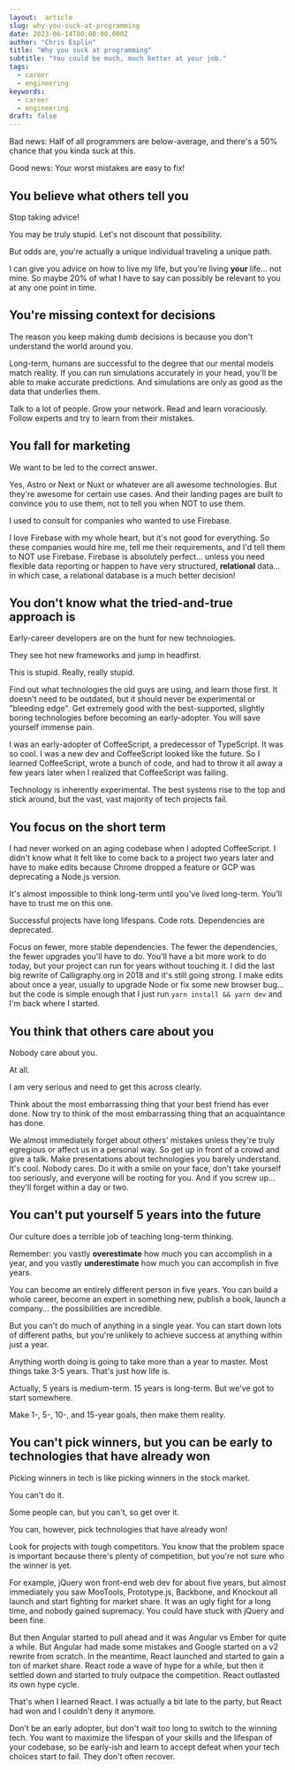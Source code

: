 ```yaml
---
layout:  article
slug: why-you-suck-at-programming
date: 2023-06-14T00:00:00.000Z
author: "Chris Esplin"
title: "Why you suck at programming"
subtitle: "You could be much, much better at your job."
tags:
  - career
  - engineering
keywords:
  - career
  - engineering
draft: false
---
```


Bad news: Half of all programmers are below-average, and there's a 50% chance that you kinda suck at this.

Good news: Your worst mistakes are easy to fix!

## You believe what others tell you

Stop taking advice!

You may be truly stupid. Let's not discount that possibility.

But odds are, you're actually a unique individual traveling a unique path.

I can give you advice on how to live my life, but you're living **your** life... not mine. So maybe 20% of what I have to say can possibly be relevant to you at any one point in time.

## You're missing context for decisions

The reason you keep making dumb decisions is because you don't understand the world around you.

Long-term, humans are successful to the degree that our mental models match reality. If you can run simulations accurately in your head, you'll be able to make accurate predictions. And simulations are only as good as the data that underlies them.

Talk to a lot of people. Grow your network. Read and learn voraciously. Follow experts and try to learn from their mistakes.

## You fall for marketing

We want to be led to the correct answer. 

Yes, Astro or Next or Nuxt or whatever are all awesome technologies. But they're awesome for certain use cases. And their landing pages are built to convince you to use them, not to tell you when NOT to use them.

I used to consult for companies who wanted to use Firebase.

I love Firebase with my whole heart, but it's not good for everything. So these companies would hire me, tell me their requirements, and I'd tell them to NOT use Firebase. Firebase is absolutely perfect... unless you need flexible data reporting or happen to have very structured, **relational** data... in which case, a relational database is a much better decision!

## You don't know what the tried-and-true approach is

Early-career developers are on the hunt for new technologies.

They see hot new frameworks and jump in headfirst.

This is stupid. Really, really stupid.

Find out what technologies the old guys are using, and learn those first. It doesn't need to be outdated, but it should never be experimental or "bleeding edge". Get extremely good with the best-supported, slightly boring technologies before becoming an early-adopter. You will save yourself immense pain.

I was an early-adopter of CoffeeScript, a predecessor of TypeScript. It was so cool. I was a new dev and CoffeeScript looked like the future. So I learned CoffeeScript, wrote a bunch of code, and had to throw it all away a few years later when I realized that CoffeeScript was failing. 

Technology is inherently experimental. The best systems rise to the top and stick around, but the vast, vast majority of tech projects fail.

## You focus on the short term

I had never worked on an aging codebase when I adopted CoffeeScript. I didn't know what it felt like to come back to a project two years later and have to make edits because Chrome dropped a feature or GCP was deprecating a Node.js version.

It's almost impossible to think long-term until you've lived long-term. You'll have to trust me on this one.

Successful projects have long lifespans. Code rots. Dependencies are deprecated. 

Focus on fewer, more stable dependencies. The fewer the dependencies, the fewer upgrades you'll have to do. You'll have a bit more work to do today, but your project can run for years without touching it. I did the last big rewrite of Calligraphy.org in 2018 and it's still going strong. I make edits about once a year, usually to upgrade Node or fix some new browser bug... but the code is simple enough that I just run `yarn install && yarn dev` and I'm back where I started.

## You think that others care about you

Nobody care about you.

At all.

I am very serious and need to get this across clearly.

Think about the most embarrassing thing that your best friend has ever done. Now try to think of the most embarrassing thing that an acquaintance has done. 

We almost immediately forget about others' mistakes unless they're truly egregious or affect us in a personal way. So get up in front of a crowd and give a talk. Make presentations about technologies you barely understand. It's cool. Nobody cares. Do it with a smile on your face, don't take yourself too seriously, and everyone will be rooting for you. And if you screw up... they'll forget within a day or two.

## You can't put yourself 5 years into the future

Our culture does a terrible job of teaching long-term thinking.

Remember: you vastly **overestimate** how much you can accomplish in a year, and you vastly **underestimate** how much you can accomplish in five years.

You can become an entirely different person in five years. You can build a whole career, become an expert in something new, publish a book, launch a company... the possibilities are incredible.

But you can't do much of anything in a single year. You can start down lots of different paths, but you're unlikely to achieve success at anything within just a year.

Anything worth doing is going to take more than a year to master. Most things take 3-5 years. That's just how life is.

Actually, 5 years is medium-term. 15 years is long-term. But we've got to start somewhere.

Make 1-, 5-, 10-, and 15-year goals, then make them reality.

## You can't pick winners, but you can be early to technologies that have already won

Picking winners in tech is like picking winners in the stock market. 

You can't do it.

Some people can, but you can't, so get over it.

You can, however, pick technologies that have already won!

Look for projects with tough competitors. You know that the problem space is important because there's plenty of competition, but you're not sure who the winner is yet. 

For example, jQuery won front-end web dev for about five years, but almost immediately you saw MooTools, Prototype.js, Backbone, and Knockout all launch and start fighting for market share. It was an ugly fight for a long time, and nobody gained supremacy. You could have stuck with jQuery and been fine.

But then Angular started to pull ahead and it was Angular vs Ember for quite a while. But Angular had made some mistakes and Google started on a v2 rewrite from scratch. In the meantime, React launched and started to gain a ton of market share. React rode a wave of hype for a while, but then it settled down and started to truly outpace the competition. React outlasted its own hype cycle. 

That's when I learned React. I was actually a bit late to the party, but React had won and I couldn't deny it anymore.

Don't be an early adopter, but don't wait too long to switch to the winning tech. You want to maximize the lifespan of your skills and the lifespan of your codebase, so be early-ish and learn to accept defeat when your tech choices start to fail. They don't often recover.